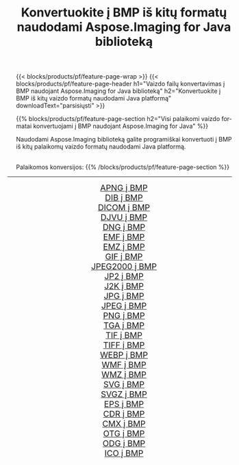﻿---
title: Konvertuokite į BMP iš kitų formatų naudodami Aspose.Imaging for Java biblioteką 
weight: 3920
url: /lt/java/conversion/to/bmp 
lang: lt
langdirlevel: 2
locales: zh-hans,ja,it,ru,de,es,fr,nl,id,lt,pl,pt,vi,tr,ko,zh-hant,ar,hi,th,sv,cs,uk,he
description: Naudodami Aspose.Imaging galite konvertuoti į BMP iš kitų formatų naudodami Java
---

{{< blocks/products/pf/feature-page-wrap >}}
{{< blocks/products/pf/feature-page-header h1="Vaizdo failų konvertavimas į BMP naudojant Aspose.Imaging for Java biblioteką" h2="Konvertuokite į BMP iš kitų vaizdo formatų naudodami Java platformą" downloadText="parsisiųsti" >}}


{{% blocks/products/pf/feature-page-section  h2="Visi palaikomi vaizdo formatai konvertuojami į BMP naudojant Aspose.Imaging for Java" %}}
<p align=justify>Naudodami Aspose.Imaging biblioteką galite programiškai konvertuoti į BMP iš kitų palaikomų vaizdo formatų naudodami Java platformą.</p>
<br/>
Palaikomos konversijos:
{{% /blocks/products/pf/feature-page-section %}}
<div class="container-fluid productfamilypage bg-gray">
    <div class="convertypes bg-gray agp-content section">
        <div class="container">
		<hr style="margin-left:-20px;"/>
		<div class="row other-converters" style="gap: 10px;font-size: 19px;text-align:center;">
		    <div class='col-md-2 other-converter remove-lp remove-rp'><a href="/imaging/lt/java/conversion/apng-to-bmp" style="padding:15px;">APNG į BMP</a></div>
<div class='col-md-2 other-converter remove-lp remove-rp'><a href="/imaging/lt/java/conversion/dib-to-bmp" style="padding:15px;">DIB į BMP</a></div>
<div class='col-md-2 other-converter remove-lp remove-rp'><a href="/imaging/lt/java/conversion/dicom-to-bmp" style="padding:15px;">DICOM į BMP</a></div>
<div class='col-md-2 other-converter remove-lp remove-rp'><a href="/imaging/lt/java/conversion/djvu-to-bmp" style="padding:15px;">DJVU į BMP</a></div>
<div class='col-md-2 other-converter remove-lp remove-rp'><a href="/imaging/lt/java/conversion/dng-to-bmp" style="padding:15px;">DNG į BMP</a></div>
<div class='col-md-2 other-converter remove-lp remove-rp'><a href="/imaging/lt/java/conversion/emf-to-bmp" style="padding:15px;">EMF į BMP</a></div>
<div class='col-md-2 other-converter remove-lp remove-rp'><a href="/imaging/lt/java/conversion/emz-to-bmp" style="padding:15px;">EMZ į BMP</a></div>
<div class='col-md-2 other-converter remove-lp remove-rp'><a href="/imaging/lt/java/conversion/gif-to-bmp" style="padding:15px;">GIF į BMP</a></div>
<div class='col-md-2 other-converter remove-lp remove-rp'><a href="/imaging/lt/java/conversion/jpeg2000-to-bmp" style="padding:15px;">JPEG2000 į BMP</a></div>
<div class='col-md-2 other-converter remove-lp remove-rp'><a href="/imaging/lt/java/conversion/jp2-to-bmp" style="padding:15px;">JP2 į BMP</a></div>
<div class='col-md-2 other-converter remove-lp remove-rp'><a href="/imaging/lt/java/conversion/j2k-to-bmp" style="padding:15px;">J2K į BMP</a></div>
<div class='col-md-2 other-converter remove-lp remove-rp'><a href="/imaging/lt/java/conversion/jpg-to-bmp" style="padding:15px;">JPG į BMP</a></div>
<div class='col-md-2 other-converter remove-lp remove-rp'><a href="/imaging/lt/java/conversion/jpeg-to-bmp" style="padding:15px;">JPEG į BMP</a></div>
<div class='col-md-2 other-converter remove-lp remove-rp'><a href="/imaging/lt/java/conversion/png-to-bmp" style="padding:15px;">PNG į BMP</a></div>
<div class='col-md-2 other-converter remove-lp remove-rp'><a href="/imaging/lt/java/conversion/tga-to-bmp" style="padding:15px;">TGA į BMP</a></div>
<div class='col-md-2 other-converter remove-lp remove-rp'><a href="/imaging/lt/java/conversion/tif-to-bmp" style="padding:15px;">TIF į BMP</a></div>
<div class='col-md-2 other-converter remove-lp remove-rp'><a href="/imaging/lt/java/conversion/tiff-to-bmp" style="padding:15px;">TIFF į BMP</a></div>
<div class='col-md-2 other-converter remove-lp remove-rp'><a href="/imaging/lt/java/conversion/webp-to-bmp" style="padding:15px;">WEBP į BMP</a></div>
<div class='col-md-2 other-converter remove-lp remove-rp'><a href="/imaging/lt/java/conversion/wmf-to-bmp" style="padding:15px;">WMF į BMP</a></div>
<div class='col-md-2 other-converter remove-lp remove-rp'><a href="/imaging/lt/java/conversion/wmz-to-bmp" style="padding:15px;">WMZ į BMP</a></div>
<div class='col-md-2 other-converter remove-lp remove-rp'><a href="/imaging/lt/java/conversion/svg-to-bmp" style="padding:15px;">SVG į BMP</a></div>
<div class='col-md-2 other-converter remove-lp remove-rp'><a href="/imaging/lt/java/conversion/svgz-to-bmp" style="padding:15px;">SVGZ į BMP</a></div>
<div class='col-md-2 other-converter remove-lp remove-rp'><a href="/imaging/lt/java/conversion/eps-to-bmp" style="padding:15px;">EPS į BMP</a></div>
<div class='col-md-2 other-converter remove-lp remove-rp'><a href="/imaging/lt/java/conversion/cdr-to-bmp" style="padding:15px;">CDR į BMP</a></div>
<div class='col-md-2 other-converter remove-lp remove-rp'><a href="/imaging/lt/java/conversion/cmx-to-bmp" style="padding:15px;">CMX į BMP</a></div>
<div class='col-md-2 other-converter remove-lp remove-rp'><a href="/imaging/lt/java/conversion/otg-to-bmp" style="padding:15px;">OTG į BMP</a></div>
<div class='col-md-2 other-converter remove-lp remove-rp'><a href="/imaging/lt/java/conversion/odg-to-bmp" style="padding:15px;">ODG į BMP</a></div>
<div class='col-md-2 other-converter remove-lp remove-rp'><a href="/imaging/lt/java/conversion/ico-to-bmp" style="padding:15px;">ICO į BMP</a></div>
                </div>
        </div>
    </div>
</div>
<br/>


